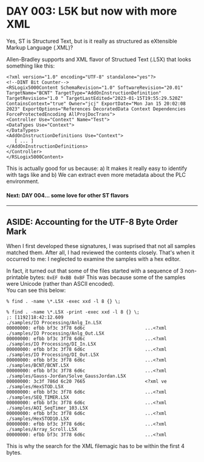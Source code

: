 # DAY 003: L5K but now with more XML

Yes, ST is Structured Text, but is it really as structured as eXtensible Markup Language (.XML)?

Allen-Bradley supports and XML flavor of Structued Text (.L5X) that looks something like this:

```
<?xml version="1.0" encoding="UTF-8" standalone="yes"?>
<!--DINT Bit Counter-->
<RSLogix5000Content SchemaRevision="1.0" SoftwareRevision="20.01" TargetName="BCNT" TargetType="AddOnInstructionDefinition" TargetRevision="1.0 " TargetLastEdited="2023-01-15T19:55:29.520Z" ContainsContext="true" Owner="jcj" ExportDate="Mon Jan 15 20:02:08 2023" ExportOptions="References DecoratedData Context Dependencies ForceProtectedEncoding AllProjDocTrans">
<Controller Use="Context" Name="Test">
<DataTypes Use="Context">
</DataTypes>
<AddOnInstructionDefinitions Use="Context">
   [ ... ]
</AddOnInstructionDefinitions>
</Controller>
</RSLogix5000Content>
```

This is actually good for us because:
a) It makes it really easy to identify with tags like <RSLogix5000Content> and
b) We can extract even more metadata about the PLC environment.

#### Next:  DAY 004... some love for other ST flavors

---

## ASIDE: Accounting for the UTF-8 Byte Order Mark

When I first developed these signatures, I was suprised that not all samples matched them.  After all,
I had reviewed the contents closely.  That's when it occurred to me:  I neglected to examine the
samples with a hex editor.

In fact, it turned out that some of the files started with a sequence of 3 non-printable bytes:
```0xEF 0xBB 0xBF```  This was because some of the samples were Unicode (rather than ASCII encoded).  
You can see this below:

```% find . -name \*.L5X -exec xxd -l 8 {} \;```
```
% find . -name \*.L5X -print -exec xxd -l 8 {} \;                                               ;: [1192]18:42:12.609
./samples/IO Processing/Anlg_In.L5X
00000000: efbb bf3c 3f78 6d6c                      ...<?xml
./samples/IO Processing/Anlg_Out.L5X
00000000: efbb bf3c 3f78 6d6c                      ...<?xml
./samples/IO Processing/DI_In.L5X
00000000: efbb bf3c 3f78 6d6c                      ...<?xml
./samples/IO Processing/DI_Out.L5X
00000000: efbb bf3c 3f78 6d6c                      ...<?xml
./samples/BCNT/BCNT.L5X
00000000: efbb bf3c 3f78 6d6c                      ...<?xml
./samples/Gauss-Jordan/Solve_GaussJordan.L5X
00000000: 3c3f 786d 6c20 7665                      <?xml ve
./samples/HexSTOD.L5X
00000000: efbb bf3c 3f78 6d6c                      ...<?xml
./samples/SEQ_TIMER.L5X
00000000: efbb bf3c 3f78 6d6c                      ...<?xml
./samples/AOI_SeqTimer_103.L5X
00000000: efbb bf3c 3f78 6d6c                      ...<?xml
./samples/HexSTOD10.L5X
00000000: efbb bf3c 3f78 6d6c                      ...<?xml
./samples/Array_Scroll.L5X
00000000: efbb bf3c 3f78 6d6c                      ...<?xml
```

This is why the search for the XML filemagic has to be within the first 4 bytes.
